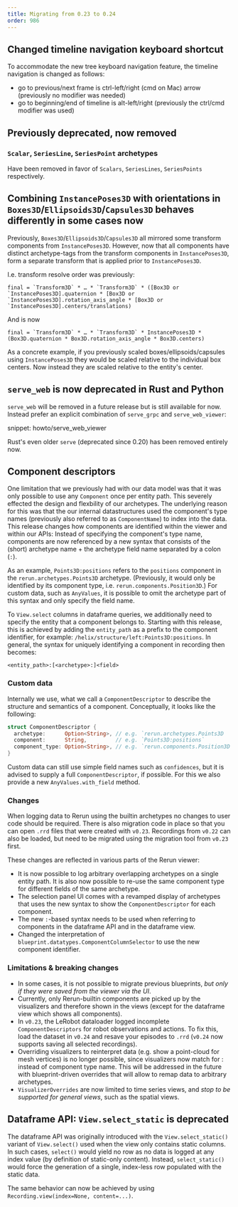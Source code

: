 ```yaml
---
title: Migrating from 0.23 to 0.24
order: 986
---
```

<!--   ^^^ this number must be _decremented_ when you copy/paste this file -->

## Changed timeline navigation keyboard shortcut

To accommodate the new tree keyboard navigation feature, the timeline navigation is changed as follows:

- go to previous/next frame is ctrl-left/right (cmd on Mac) arrow (previously no modifier was needed)
- go to beginning/end of timeline is alt-left/right (previously the ctrl/cmd modifier was used)

## Previously deprecated, now removed

### `Scalar`, `SeriesLine`, `SeriesPoint` archetypes

Have been removed in favor of `Scalars`, `SeriesLines`, `SeriesPoints` respectively.


## Combining `InstancePoses3D` with orientations in `Boxes3D`/`Ellipsoids3D`/`Capsules3D` behaves differently in some cases now

Previously, `Boxes3D`/`Ellipsoids3D`/`Capsules3D` all mirrored some transform components from `InstancePoses3D`.
However, now that all components have distinct archetype-tags from the transform components in `InstancePoses3D`, form a separate transform
that is applied prior to `InstancePoses3D`.

I.e. transform resolve order was previously:
```
final = `Transform3D` * … * `Transform3D` * ([Box3D or `InstancePoses3D].quaternion * [Box3D or `InstancePoses3D].rotation_axis_angle * [Box3D or `InstancePoses3D].centers/translations)
```
And is now
```
final = `Transform3D` * … * `Transform3D` * InstancePoses3D * (Box3D.quaternion * Box3D.rotation_axis_angle * Box3D.centers)
```

As a concrete example, if you previously scaled boxes/ellipsoids/capsules using `InstancePoses3D` they would be scaled relative to the individual box centers.
Now instead they are scaled relative to the entity's center.

## `serve_web` is now deprecated in Rust and Python

`serve_web` will be removed in a future release but is still available for now.
Instead prefer an explicit combination of `serve_grpc` and `serve_web_viewer`:

snippet: howto/serve_web_viewer

Rust's even older `serve` (deprecated since 0.20) has been removed entirely now.

## Component descriptors

One limitation that we previously had with our data model was that it was only possible to use any `Component` once per entity path.
This severely effected the design and flexbility of our archetypes.
The underlying reason for this was that the our internal datastructures used the component's type names (previously also referred to as `ComponentName`) to index into the data.
This release changes how components are identified within the viewer and within our APIs:
Instead of specifying the component's type name, components are now referenced by a new syntax that consists of the (short) archetype name + the archetype field name separated by a colon (`:`).

As an example, `Points3D:positions` refers to the `positions` component in the `rerun.archetypes.Points3D` archetype.
(Previously, it would only be identified by its component type, i.e. `rerun.components.Position3D`.)
For custom data, such as `AnyValues`, it is possible to omit the archetype part of this syntax and only specify the field name.

To `View.select` columns in dataframe queries, we additionally need to specify the entity that a component belongs to.
Starting with this release, this is achieved by adding the `entity_path` as a prefix to the component identifier, for example: `/helix/structure/left:Points3D:positions`.
In general, the syntax for uniquely identifying a component in recording then becomes:

```
<entity_path>:[<archetype>:]<field>
```

### Custom data

Internally we use, what we call a `ComponentDescriptor` to describe the structure and semantics of a component.
Conceptually, it looks like the following:

```rs
struct ComponentDescriptor {
  archetype:      Option<String>, // e.g. `rerun.archetypes.Points3D
  component:      String,         // e.g. `Points3D:positions`
  component_type: Option<String>, // e.g. `rerun.components.Position3D
}
```

Custom data can still use simple field names such as `confidences`, but it is advised to supply a full `ComponentDescriptor`, if possible.
For this we also provide a new `AnyValues.with_field` method.

### Changes

When logging data to Rerun using the builtin archetypes no changes to user code should be required.
There is also migration code in place so that you can open `.rrd` files that were created with `v0.23`.
Recordings from `v0.22` can also be loaded, but need to be migrated using the migration tool from `v0.23` first.

These changes are reflected in various parts of the Rerun viewer:

* It is now possible to log arbitrary overlapping archetypes on a single entity path. It is also now possible to re-use the same component type for different fields of the same archetype.
* The selection panel UI comes with a revamped display of archetypes that uses the new syntax to show the `ComponentDescriptor` for each component.
* The new `:`-based syntax needs to be used when referring to components in the dataframe API and in the dataframe view.
* Changed the interpretation of `blueprint.datatypes.ComponentColumnSelector` to use the new component identifier.

### Limitations & breaking changes

* In some cases, it is not possible to migrate previous blueprints, _but only if they were saved from the viewer via the UI_.
* Currently, only Rerun-builtin components are picked up by the visualizers and therefore shown in the views (except for the dataframe view which shows all components).
* In `v0.23`, the LeRobot dataloader logged incomplete `ComponentDescriptors` for robot observations and actions. To fix this, load the dataset in `v0.24` and resave your episodes to `.rrd` (`v0.24` now supports saving all selected recordings).
* Overriding visualizers to reinterpret data (e.g. show a point-cloud for mesh vertices) is no longer possible, since visualizers now match for <archetype>:<field> instead of component type name. This will be addressed in the future with blueprint-driven overrides that will allow to remap data to arbitrary archetypes.
* `VisualizerOverrides` are now limited to time series views, and _stop to be supported for general views_, such as the spatial views.

## Dataframe API: `View.select_static` is deprecated

The dataframe API was originally introduced with the `View.select_static()` variant of `View.select()` used when the view only contains static columns. In such cases, `select()` would yield no row as no data is logged at any index value (by definition of static-only content). Instead, `select_static()` would force the generation of a single, index-less row populated with the static data.

The same behavior can now be achieved by using `Recording.view(index=None, content=...)`.
